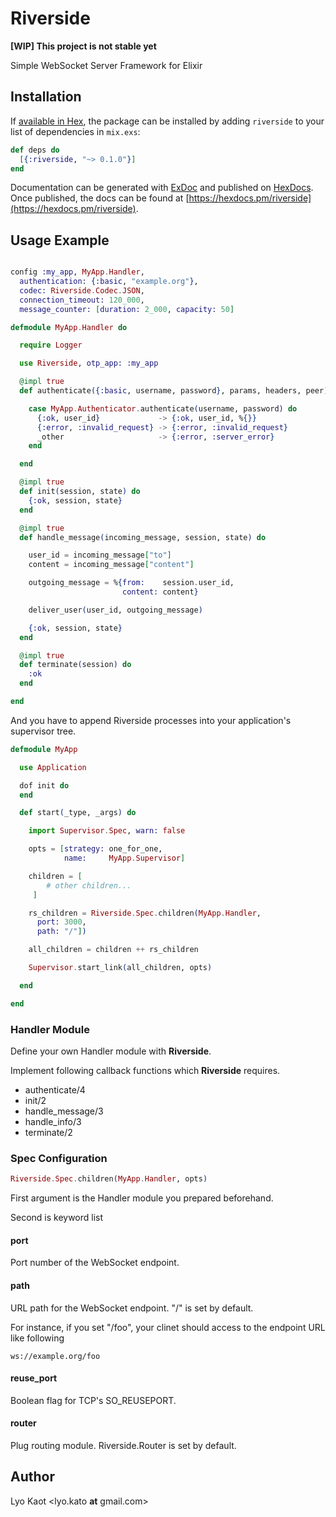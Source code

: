 # Riverside

**[WIP] This project is not stable yet**

Simple WebSocket Server Framework for Elixir

## Installation

If [available in Hex](https://hex.pm/docs/publish), the package can be installed
by adding `riverside` to your list of dependencies in `mix.exs`:

```elixir
def deps do
  [{:riverside, "~> 0.1.0"}]
end
```

Documentation can be generated with [ExDoc](https://github.com/elixir-lang/ex_doc)
and published on [HexDocs](https://hexdocs.pm). Once published, the docs can
be found at [https://hexdocs.pm/riverside](https://hexdocs.pm/riverside).

## Usage Example

```elixir

config :my_app, MyApp.Handler,
  authentication: {:basic, "example.org"},
  codec: Riverside.Codec.JSON,
  connection_timeout: 120_000,
  message_counter: [duration: 2_000, capacity: 50]
```

```elixir
defmodule MyApp.Handler do

  require Logger

  use Riverside, otp_app: :my_app

  @impl true
  def authenticate({:basic, username, password}, params, headers, peer) do

    case MyApp.Authenticator.authenticate(username, password) do
      {:ok, user_id}             -> {:ok, user_id, %{}}
      {:error, :invalid_request} -> {:error, :invalid_request}
      _other                     -> {:error, :server_error}
    end

  end

  @impl true
  def init(session, state) do
    {:ok, session, state}
  end

  @impl true
  def handle_message(incoming_message, session, state) do

    user_id = incoming_message["to"]
    content = incoming_message["content"]

    outgoing_message = %{from:    session.user_id,
                         content: content}

    deliver_user(user_id, outgoing_message)

    {:ok, session, state}
  end

  @impl true
  def terminate(session) do
    :ok
  end

end
```

And you have to append Riverside processes into your application's supervisor tree.

```elixir
defmodule MyApp

  use Application

  dof init do
  end

  def start(_type, _args) do

    import Supervisor.Spec, warn: false

    opts = [strategy: one_for_one,
            name:     MyApp.Supervisor]

    children = [
        # other children...
     ]

    rs_children = Riverside.Spec.children(MyApp.Handler,
      port: 3000,
      path: "/"])

    all_children = children ++ rs_children

    Supervisor.start_link(all_children, opts)

  end

end

```

### Handler Module

Define your own Handler module with **Riverside**.

Implement following callback functions which **Riverside** requires.

- authenticate/4
- init/2
- handle_message/3
- handle_info/3
- terminate/2

### Spec Configuration

```elixir
Riverside.Spec.children(MyApp.Handler, opts)
```

First argument is the Handler module you prepared beforehand.

Second is keyword list

#### port

Port number of the WebSocket endpoint.

#### path

URL path for the WebSocket endpoint. "/" is set by default.

For instance, if you set "/foo", your clinet should access to the endpoint URL like following

```
ws://example.org/foo
```

#### reuse_port

Boolean flag for TCP's SO_REUSEPORT.

#### router

Plug routing module. Riverside.Router is set by default.

## Author

Lyo Kaot <lyo.kato __at__ gmail.com>


